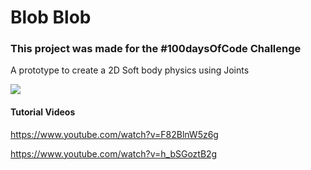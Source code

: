 # Blob Blob


### This project was made for the #100daysOfCode Challenge
A prototype to create a 2D Soft body physics using
Joints

![](blob.gif)


#### Tutorial Videos
https://www.youtube.com/watch?v=F82BlnW5z6g

https://www.youtube.com/watch?v=h_bSGoztB2g
